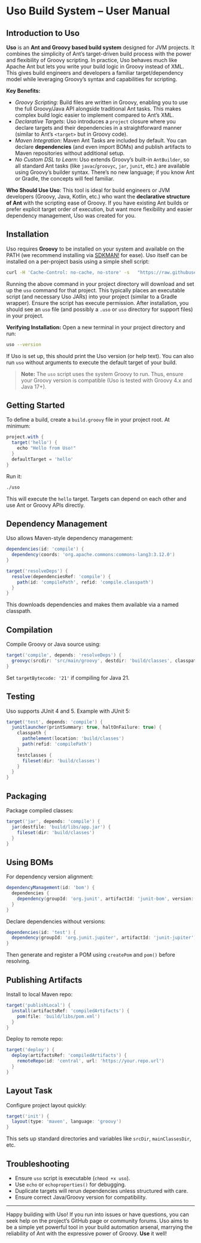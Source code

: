 # Uso Build System – User Manual

## Introduction to Uso

**Uso** is an **Ant and Groovy based build system** designed for JVM projects. It combines the simplicity of Ant’s target-driven build process with the power and flexibility of Groovy scripting. In practice, Uso behaves much like Apache Ant but lets you write your build logic in Groovy instead of XML. This gives build engineers and developers a familiar target/dependency model while leveraging Groovy’s syntax and capabilities for scripting.

**Key Benefits:**

- *Groovy Scripting*: Build files are written in Groovy, enabling you to use the full Groovy/Java API alongside traditional Ant tasks. This makes complex build logic easier to implement compared to Ant’s XML.
- *Declarative Targets*: Uso introduces a `project` closure where you declare targets and their dependencies in a straightforward manner (similar to Ant’s `<target>` but in Groovy code).
- *Maven Integration*: Maven Ant Tasks are included by default. You can declare **dependencies** (and even import BOMs) and publish artifacts to Maven repositories without additional setup.
- *No Custom DSL to Learn*: Uso extends Groovy’s built-in `AntBuilder`, so all standard Ant tasks (like `javac`/`groovyc`, `jar`, `junit`, etc.) are available using Groovy’s builder syntax. There’s no new language; if you know Ant or Gradle, the concepts will feel familiar.

**Who Should Use Uso**: This tool is ideal for build engineers or JVM developers (Groovy, Java, Kotlin, etc.) who want the **declarative structure of Ant** with the scripting ease of Groovy. If you have existing Ant builds or prefer explicit target order of execution, but want more flexibility and easier dependency management, Uso was created for you.

## Installation

Uso requires **Groovy** to be installed on your system and available on the PATH (we recommend installing via [SDKMAN!](https://sdkman.io) for ease). Uso itself can be installed on a per-project basis using a simple shell script:

```bash
curl -H 'Cache-Control: no-cache, no-store' -s   "https://raw.githubusercontent.com/Alipsa/uso/refs/heads/main/uso-core/src/main/script/installUso.sh" | bash
```

Running the above command in your project directory will download and set up the `uso` command for that project. This typically places an executable script (and necessary Uso JARs) into your project (similar to a Gradle wrapper). Ensure the script has execute permission. After installation, you should see an `uso` file (and possibly a `.uso` or `uso` directory for support files) in your project.

**Verifying Installation:** Open a new terminal in your project directory and run:

```bash
uso --version
```

If Uso is set up, this should print the Uso version (or help text). You can also run `uso` without arguments to execute the default target of your build.

> **Note:** The `uso` script uses the system Groovy to run. Thus, ensure your Groovy version is compatible (Uso is tested with Groovy 4.x and Java 17+).

## Getting Started

To define a build, create a `build.groovy` file in your project root. At minimum:

```groovy
project.with {
  target('hello') {
    echo "Hello from Uso!"
  }
  defaultTarget = 'hello'
}
```

Run it:

```bash
./uso
```

This will execute the `hello` target. Targets can depend on each other and use Ant or Groovy APIs directly.

## Dependency Management

Uso allows Maven-style dependency management:

```groovy
dependencies(id: 'compile') {
  dependency(coords: 'org.apache.commons:commons-lang3:3.12.0')
}

target('resolveDeps') {
  resolve(dependenciesRef: 'compile') {
    path(id: 'compilePath', refid: 'compile.classpath')
  }
}
```

This downloads dependencies and makes them available via a named classpath.

## Compilation

Compile Groovy or Java source using:

```groovy
target('compile', depends: 'resolveDeps') {
  groovyc(srcdir: 'src/main/groovy', destdir: 'build/classes', classpathref: 'compilePath')
}
```

Set `targetBytecode: '21'` if compiling for Java 21.

## Testing

Uso supports JUnit 4 and 5. Example with JUnit 5:

```groovy
target('test', depends: 'compile') {
  junitlauncher(printSummary: true, haltOnFailure: true) {
    classpath {
      pathelement(location: 'build/classes')
      path(refid: 'compilePath')
    }
    testclasses {
      fileset(dir: 'build/classes')
    }
  }
}
```

## Packaging

Package compiled classes:

```groovy
target('jar', depends: 'compile') {
  jar(destfile: 'build/libs/app.jar') {
    fileset(dir: 'build/classes')
  }
}
```

## Using BOMs

For dependency version alignment:

```groovy
dependencyManagement(id: 'bom') {
  dependencies {
    dependency(groupId: 'org.junit', artifactId: 'junit-bom', version: '5.9.2', type: 'pom', scope: 'import')
  }
}
```

Declare dependencies without versions:

```groovy
dependencies(id: 'test') {
  dependency(groupId: 'org.junit.jupiter', artifactId: 'junit-jupiter')
}
```

Then generate and register a POM using `createPom` and `pom()` before resolving.

## Publishing Artifacts

Install to local Maven repo:

```groovy
target('publishLocal') {
  install(artifactsRef: 'compiledArtifacts') {
    pom(file: 'build/libs/pom.xml')
  }
}
```

Deploy to remote repo:

```groovy
target('deploy') {
  deploy(artifactsRef: 'compiledArtifacts') {
    remoteRepo(id: 'central', url: 'https://your.repo.url')
  }
}
```

## Layout Task

Configure project layout quickly:

```groovy
target('init') {
  layout(type: 'maven', language: 'groovy')
}
```

This sets up standard directories and variables like `srcDir`, `mainClassesDir`, etc.

## Troubleshooting

- Ensure `uso` script is executable (`chmod +x uso`).
- Use `echo` or `echoproperties()` for debugging.
- Duplicate targets will rerun dependencies unless structured with care.
- Ensure correct Java/Groovy version for compatibility.

---

Happy building with Uso! If you run into issues or have questions, you can seek help on the project’s GitHub page or community forums. Uso aims to be a simple yet powerful tool in your build automation arsenal, marrying the reliability of Ant with the expressive power of Groovy. **Use** it well!
